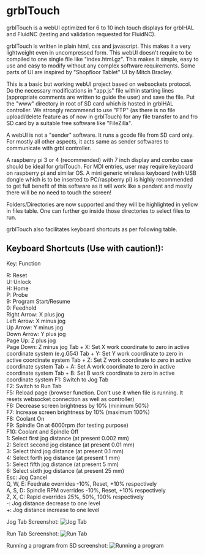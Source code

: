 # grblTouch
grblTouch is a webUI optimized for 6 to 10 inch touch displays for grblHAL and FluidNC (testing and validation requested for FluidNC).

grblTouch is written in plain html, css and javascript. This makes it a very lightweight even in uncompressed form. This webUI doesn't require to be compiled to one single file like "index.html.gz". This makes it simple, easy to use and easy to modify without any complex software requirements. Some parts of UI are inspired by "Shopfloor Tablet" UI by Mitch Bradley.

This is a basic but working webUI project based on websockets protocol. Do the necessary modifications in "app.js" file within starting lines (appropriate comments are written to guide the user) and save the file. Put the "www" directory in root of SD card which is hosted in grblHAL controller. We strongly recommend to use "FTP" (as there is no file upload/delete feature as of now in grblTouch) for any file transfer to and fro SD card by a suitable free software like "FileZilla".

A webUI is not a "sender" software. It runs a gcode file from SD card only. For mostly all other aspects, it acts same as sender softwares to communicate with grbl controller.

A raspberry pi 3 or 4 (recommended) with 7 inch display and combo case should be ideal for grblTouch. For MDI entries, user may require keyboard on raspberry pi and similar OS. A mini generic wireless keyboard (with USB dongle which is to be inserted to PC/raspberry pi) is highly recommended to get full benefit of this software as it will work like a pendant and mostly there will be no need to touch the screen!

Folders/Directories are now supported and they will be highlighted in yellow in files table. One can further go inside those directories to select files to run.

grblTouch also facilitates keyboard shortcuts as per following table.


Keyboard Shortcuts (Use with caution!):
------------------------------------------------------
Key: Function  

R: Reset  
U: Unlock  
H: Home  
P: Probe  
9: Program Start/Resume  
0: Feedhold  
Right Arrow: X plus jog  
Left Arrow: X minus jog  
Up Arrow: Y minus jog  
Down Arrow: Y plus jog  
Page Up: Z plus jog  
Page Down: Z minus jog
Tab + X: Set X work coordinate to zero in active coordinate system (e.g.G54)
Tab + Y: Set Y work coordinate to zero in active coordinate system
Tab + Z: Set Z work coordinate to zero in active coordinate system
Tab + A: Set A work coordinate to zero in active coordinate system
Tab + B: Set B work coordinate to zero in active coordinate system
F1: Switch to Jog Tab  
F2: Switch to Run Tab  
F5: Reload page (browser function. Don't use it when file is running. It resets websocket connection as well as controller)  
F6: Decrease screen brightness by 10% (minimum 50%)  
F7: Increase screen brightness by 10% (maximum 100%)  
F8: Coolant On  
F9: Spindle On at 6000rpm (for testing purpose)  
F10: Coolant and Spindle Off  
1: Select first jog distance (at present 0.002 mm)  
2: Select second jog distance (at present 0.01 mm)  
3: Select third jog distance (at present 0.1 mm)  
4: Select forth jog distance (at present 1 mm)  
5: Select fifth jog distance (at present 5 mm)  
6: Select sixth jog distance (at present 25 mm)  
Esc: Jog Cancel  
Q, W, E: Feedrate overrides -10%, Reset, +10% respectively  
A, S, D: Spindle RPM overrides -10%, Reset, +10% respectively  
Z, X, C: Rapid overrides 25%, 50%, 100% respectively  
-: Jog distance decrease to one level  
+: Jog distance increase to one level  




Jog Tab Screenshot:
![Jog Tab](https://user-images.githubusercontent.com/45288223/152221602-fb87cd04-639c-4972-8a08-92cd418d9057.png)



Run Tab Screenshot:
![Run Tab](https://user-images.githubusercontent.com/45288223/152221661-baeea68e-796f-4ade-b774-9b0e367e331f.png)



Running a program from SD screenshot:
![Running a program](https://user-images.githubusercontent.com/45288223/152221683-4a36266c-6830-4358-9d16-5965295ccadf.png)
